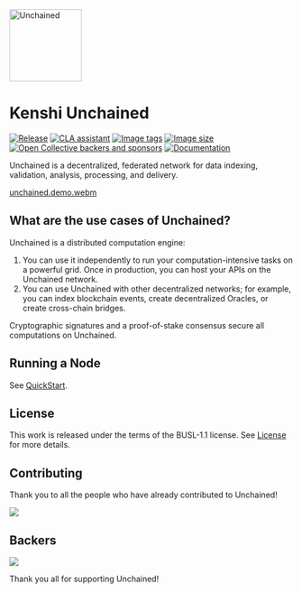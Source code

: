 <img height="128px" src="https://kenshi.io/images/products/unchained.g100.svg" alt="Unchained">

# Kenshi Unchained

[![Release](https://shields.io/github/v/release/kenshitech/unchained)](https://github.com/KenshiTech/unchained/releases)
[![CLA assistant](https://cla-assistant.io/readme/badge/KenshiTech/unchained)](https://cla-assistant.io/KenshiTech/unchained)
[![Image tags](https://ghcrbadge-1-y2886489.deta.app/kenshitech/unchained/tags?color=%2344cc11&ignore=latest&n=1&label=image+tags&trim=)](https://github.com/KenshiTech/unchained/pkgs/container/unchained)
[![Image size](https://ghcrbadge-1-y2886489.deta.app/kenshitech/unchained/size?color=%2344cc11&tag=latest&label=image+size&trim=)](https://github.com/KenshiTech/unchained/pkgs/container/unchained)
[![Open Collective backers and sponsors](https://img.shields.io/opencollective/all/unchained)](https://opencollective.com/unchained)
[![Documentation](https://img.shields.io/badge/Documentation-brightgreen)](https://kenshi.io/docs/unchained)

Unchained is a decentralized, federated network for data indexing, validation, analysis, processing, and delivery.

[unchained.demo.webm](https://github.com/KenshiTech/unchained/assets/4604055/427740a2-799c-42e2-a863-f44cc6e74d46)


## What are the use cases of Unchained?

Unchained is a distributed computation engine:

1. You can use it independently to run your computation-intensive tasks on a powerful grid. Once in production, you can host your APIs on the Unchained network.
2. You can use Unchained with other decentralized networks; for example, you can index blockchain events, create decentralized Oracles, or create cross-chain bridges.

Cryptographic signatures and a proof-of-stake consensus secure all computations on Unchained.


## Running a Node

See [QuickStart](./quickstart.md).

## License

This work is released under the terms of the BUSL-1.1 license.
See [License](./LICENSE) for more details.

## Contributing

Thank you to all the people who have already contributed to Unchained!

<a href="https://github.com/KenshiTech/unchained/graphs/contributors">
  <img src="https://contributors-img.firebaseapp.com/image?repo=KenshiTech/unchained" />
</a>

## Backers

<a href="https://opencollective.com/unchained">
  <img src="https://opencollective.com/unchained/backers.svg?width=890" />
</a>

Thank you all for supporting Unchained!
